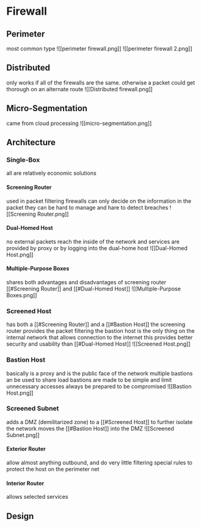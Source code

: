 # Firewall
## Perimeter
most common type
![[perimeter firewall.png]]
![[perimeter firewall 2.png]]

## Distributed
only works if all of the firewalls are the same. otherwise a packet could get thorough on an alternate route
![[Distributed firewall.png]]

## Micro-Segmentation
came from cloud processing
![[micro-segmentation.png]]

## Architecture
### Single-Box
all are relatively economic solutions

#### Screening Router
used in packet filtering firewalls
can only decide on the information in the packet
they can be hard to manage and hare to detect  breaches
![[Screening Router.png]]

#### Dual-Homed Host
no external packets reach the inside of the network and services are provided by proxy or by logging into the dual-home host
![[Dual-Homed Host.png]]

#### Multiple-Purpose Boxes
shares both advantages and disadvantages of screening router [[#Screening Router]] and [[#Dual-Homed Host]]
![[Multiple-Purpose Boxes.png]]

### Screened Host
has both a [[#Screening Router]] and a [[#Bastion Host]]
the screening router provides the packet filtering 
the bastion host is the only thing on the internal network that allows connection to the internet
this provides better security and usability than [[#Dual-Homed Host]]
![[Screened Host.png]]

### Bastion Host
basically is a proxy and is the public face of the network
multiple bastions an be used to share load
bastions are made to be simple and limit unnecessary accesses
always be prepared to be compromised
![[Bastion Host.png]]

### Screened Subnet
adds a DMZ (demilitarized zone) to a [[#Screened Host]] to further isolate the network
moves the [[#Bastion Host]] into the DMZ
![[Screened Subnet.png]]

#### Exterior Router
allow almost anything outbound, and do very little filtering
special rules to protect the host on the perimeter net

#### Interior Router
allows selected services

## Design